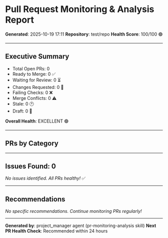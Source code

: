# Pull Request Monitoring & Analysis Report

**Generated**: 2025-10-19 17:11
**Repository**: test/repo
**Health Score**: 100/100 🟢

---

## Executive Summary

- Total Open PRs: 0
- Ready to Merge: 0 ✅
- Waiting for Review: 0 ⏳
- Changes Requested: 0 🔄
- Failing Checks: 0 ❌
- Merge Conflicts: 0 ⚠️
- Stale: 0 🕐
- Draft: 0 📝

**Overall Health**: EXCELLENT 🟢

---

## PRs by Category

---

## Issues Found: 0

_No issues identified. All PRs healthy!_ ✅

---

## Recommendations

_No specific recommendations. Continue monitoring PRs regularly!_

---

**Generated by**: project_manager agent (pr-monitoring-analysis skill)
**Next PR Health Check**: Recommended within 24 hours
